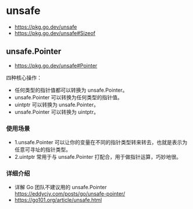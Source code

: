 # unsafe
- https://pkg.go.dev/unsafe
- https://pkg.go.dev/unsafe#Sizeof

## unsafe.Pointer
- https://pkg.go.dev/unsafe#Pointer

四种核心操作：
- 任何类型的指针值都可以转换为 unsafe.Pointer。
- unsafe.Pointer 可以转换为任何类型的指针值。
- uintptr 可以转换为 unsafe.Pointer。
- unsafe.Pointer 可以转换为 uintptr。

### 使用场景
- 1.unsafe.Pointer 可以让你的变量在不同的指针类型转来转去，也就是表示为任意可寻址的指针类型。
- 2.uintptr 常用于与 unsafe.Pointer 打配合，用于做指针运算，巧妙地很。

### 详细介绍
- 详解 Go 团队不建议用的 unsafe.Pointer https://eddycjy.com/posts/go/unsafe-pointer/
- https://go101.org/article/unsafe.html
